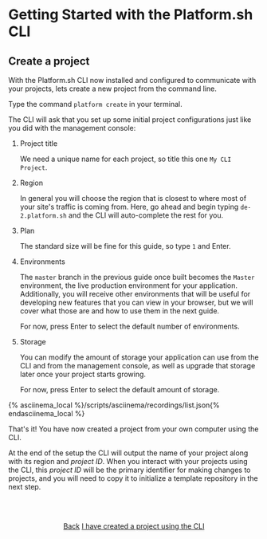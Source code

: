 # Getting Started with the Platform.sh CLI

## Create a project

With the Platform.sh CLI now installed and configured to communicate with your projects, lets create a new project from the command line.

Type the command `platform create` in your terminal.

The CLI will ask that you set up some initial project configurations just like you did with the management console:

1. Project title

   We need a unique name for each project, so title this one `My CLI Project`.

2. Region

   In general you will choose the region that is closest to where most of your site's traffic is coming from. Here, go ahead and begin typing `de-2.platform.sh` and the CLI will auto-complete the rest for you.
  
3. Plan

   The standard size will be fine for this guide, so type `1` and Enter.

4. Environments

   The `master` branch in the previous guide once built becomes the `Master` environment, the live production environment for your application. Additionally, you will receive other environments that will be useful for developing new features that you can view in your browser, but we will cover what those are and how to use them in the next guide.
   
   For now, press Enter to select the default number of environments.

5. Storage

   You can modify the amount of storage your application can use from the CLI and from the management console, as well as upgrade that storage later once your project starts growing.
   
   For now, press Enter to select the default amount of storage.

{% asciinema_local %}/scripts/asciinema/recordings/list.json{% endasciinema_local %}


That's it! You have now created a project from your own computer using the CLI.

At the end of the setup the CLI will output the name of your project along with its region and *project ID*. When you interact with your projects using the CLI, this *project ID* will be the primary identifier for making changes to projects, and you will need to copy it to initialize a template repository in the next step.

  
<html>
<head>
<link rel="stylesheet" href="/styles/styles.css">
</head>
<body>

<br/><br/>

<center>

<a href="/gettingstarted/next-steps/cli/step-3.html" class="buttongen small">Back</a>
<a href="/gettingstarted/next-steps/cli/step-5.html" class="buttongen small">I have created a project using the CLI</a>

</center>

<br/><br/>

</body>
</html>
